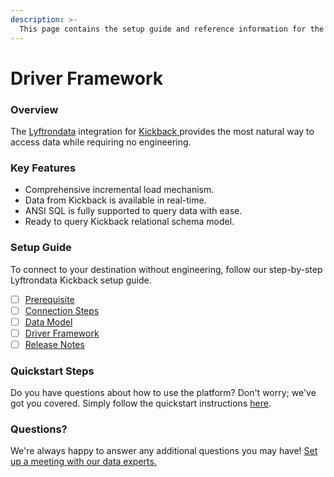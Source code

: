 ```yaml
---
description: >-
  This page contains the setup guide and reference information for the Kickback source connector.
---
```


# Driver Framework

### Overview

The [Lyftrondata](https://www.lyftrondata.com/) integration for [Kickback](https://www.lyftrondata.com/integration/kickback/)[ ](https://www.lyftrondata.com/integration/kickback/)provides the most natural way to access data while requiring no engineering.

### Key Features

* Comprehensive incremental load mechanism.
* Data from Kickback is available in real-time.&#x20;
* ANSI SQL is fully supported to query data with ease.
* Ready to query Kickback relational schema model.

### Setup Guide

To connect to your destination without engineering, follow our step-by-step Lyftrondata Kickback setup guide.

* [ ] [Prerequisite](../../marketing-analytics/kickback/prerequisite.md)
* [ ] [Connection Steps](../../marketing-analytics/kickback/connection-steps.md)
* [ ] [Data Model](../../marketing-analytics/kickback/data-model/)
* [ ] [Driver Framework](../../marketing-analytics/kickback/driver-framework/)
* [ ] [Release Notes](../../marketing-analytics/kickback/release-notes.md)

### Quickstart Steps

Do you have questions about how to use the platform? Don't worry; we've got you covered. Simply follow the quickstart instructions [here](../../../quickstart-steps.md).

### Questions? <a href="#questions" id="questions"></a>

We're always happy to answer any additional questions you may have! [Set up a meeting with our data experts.](https://www.lyftrondata.com/book-a-meeting/)


